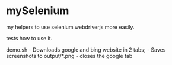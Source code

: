 # mySelenium

my helpers to use selenium webdriverjs more easily.

tests how to use it.


demo.sh
    - Downloads google and bing website in 2 tabs; 
    - Saves screenshots to output/*.png
    - closes the google tab


